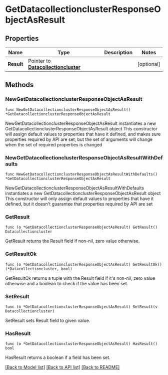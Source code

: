 # GetDatacollectionclusterResponseObjectAsResult

## Properties

Name | Type | Description | Notes
------------ | ------------- | ------------- | -------------
**Result** | Pointer to [**Datacollectioncluster**](Datacollectioncluster.md) |  | [optional] 

## Methods

### NewGetDatacollectionclusterResponseObjectAsResult

`func NewGetDatacollectionclusterResponseObjectAsResult() *GetDatacollectionclusterResponseObjectAsResult`

NewGetDatacollectionclusterResponseObjectAsResult instantiates a new GetDatacollectionclusterResponseObjectAsResult object
This constructor will assign default values to properties that have it defined,
and makes sure properties required by API are set, but the set of arguments
will change when the set of required properties is changed

### NewGetDatacollectionclusterResponseObjectAsResultWithDefaults

`func NewGetDatacollectionclusterResponseObjectAsResultWithDefaults() *GetDatacollectionclusterResponseObjectAsResult`

NewGetDatacollectionclusterResponseObjectAsResultWithDefaults instantiates a new GetDatacollectionclusterResponseObjectAsResult object
This constructor will only assign default values to properties that have it defined,
but it doesn't guarantee that properties required by API are set

### GetResult

`func (o *GetDatacollectionclusterResponseObjectAsResult) GetResult() Datacollectioncluster`

GetResult returns the Result field if non-nil, zero value otherwise.

### GetResultOk

`func (o *GetDatacollectionclusterResponseObjectAsResult) GetResultOk() (*Datacollectioncluster, bool)`

GetResultOk returns a tuple with the Result field if it's non-nil, zero value otherwise
and a boolean to check if the value has been set.

### SetResult

`func (o *GetDatacollectionclusterResponseObjectAsResult) SetResult(v Datacollectioncluster)`

SetResult sets Result field to given value.

### HasResult

`func (o *GetDatacollectionclusterResponseObjectAsResult) HasResult() bool`

HasResult returns a boolean if a field has been set.


[[Back to Model list]](../README.md#documentation-for-models) [[Back to API list]](../README.md#documentation-for-api-endpoints) [[Back to README]](../README.md)


